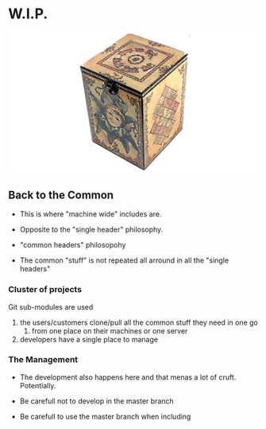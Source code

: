 # W.I.P.

![jester](media/jester_box_cpp_exception.png)

## Back to the Common

- This is where "machine wide" includes are.

- Opposite to the "single header" philosophy.

- "common headers" philosopohy

- The common "stuff" is not repeated all arround in all the "single headers"

### Cluster of projects

Git sub-modules are used 

1. the users/customers clone/pull all the common stuff they need in one go 
   1. from one place on their machines or one server
2. developers have a single place to manage

### The Management

- The development also happens here and that menas a lot of cruft. Potentially.

- Be carefull not to develop in the master branch
- Be carefull to use the master branch when including